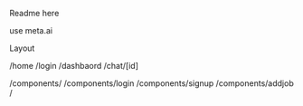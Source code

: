 Readme here


use meta.ai


Layout

/home
/login
/dashbaord
/chat/[id]

/components/
/components/login
/components/signup
/components/addjob
/
